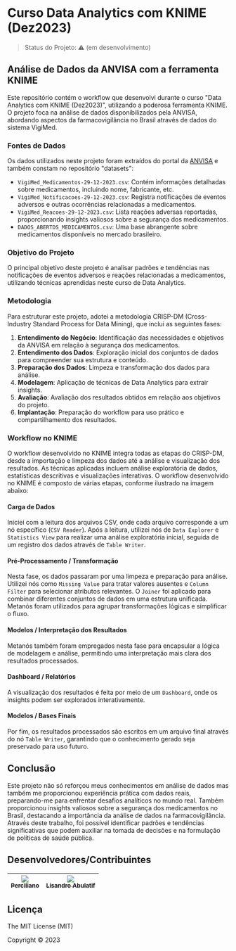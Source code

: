 # Curso Data Analytics com KNIME (Dez2023)

> Status do Projeto: ⚠️ (em desenvolvimento)

## Análise de Dados da ANVISA com a ferramenta KNIME

Este repositório contém o workflow que desenvolvi durante o curso "Data Analytics com KNIME (Dez2023)", utilizando a poderosa ferramenta KNIME. O projeto foca na análise de dados disponibilizados pela ANVISA, abordando aspectos da farmacovigilância no Brasil através de dados do sistema VigiMed.

### Fontes de Dados

Os dados utilizados neste projeto foram extraídos do portal da [ANVISA](https://dados.anvisa.gov.br/dados/) e também constam no repositório "datasets":

- `VigiMed_Medicamentos-29-12-2023.csv`: Contém informações detalhadas sobre medicamentos, incluindo nome, fabricante, etc.
- `VigiMed_Notificacoes-29-12-2023.csv`: Registra notificações de eventos adversos e outras ocorrências relacionadas a medicamentos.
- `VigiMed_Reacoes-29-12-2023.csv`: Lista reações adversas reportadas, proporcionando insights valiosos sobre a segurança dos medicamentos.
- `DADOS_ABERTOS_MEDICAMENTOS.csv`: Uma base abrangente sobre medicamentos disponíveis no mercado brasileiro.

### Objetivo do Projeto

O principal objetivo deste projeto é analisar padrões e tendências nas notificações de eventos adversos e reações relacionadas a medicamentos, utilizando técnicas aprendidas neste curso de Data Analytics.

### Metodologia

Para estruturar este projeto, adotei a metodologia CRISP-DM (Cross-Industry Standard Process for Data Mining), que inclui as seguintes fases:

1. **Entendimento do Negócio**: Identificação das necessidades e objetivos da ANVISA em relação à segurança dos medicamentos.
2. **Entendimento dos Dados**: Exploração inicial dos conjuntos de dados para compreender sua estrutura e conteúdo.
3. **Preparação dos Dados**: Limpeza e transformação dos dados para análise.
4. **Modelagem**: Aplicação de técnicas de Data Analytics para extrair insights.
5. **Avaliação**: Avaliação dos resultados obtidos em relação aos objetivos do projeto.
6. **Implantação**: Preparação do workflow para uso prático e compartilhamento dos resultados.

### Workflow no KNIME

O workflow desenvolvido no KNIME integra todas as etapas do CRISP-DM, desde a importação e limpeza dos dados até a análise e visualização dos resultados. As técnicas aplicadas incluem análise exploratória de dados, estatísticas descritivas e visualizações interativas. O workflow desenvolvido no KNIME é composto de várias etapas, conforme ilustrado na imagem abaixo:

#### Carga de Dados
Iniciei com a leitura dos arquivos CSV, onde cada arquivo corresponde a um nó específico (`CSV Reader`). Após a leitura, utilizei nós de `Data Explorer` e `Statistics View` para realizar uma análise exploratória inicial, seguida de um registro dos dados através de `Table Writer`.

#### Pré-Processamento / Transformação
Nesta fase, os dados passaram por uma limpeza e preparação para análise. Utilizei nós como `Missing Value` para tratar valores ausentes e `Column Filter` para selecionar atributos relevantes. O `Joiner` foi aplicado para combinar diferentes conjuntos de dados em uma estrutura unificada. Metanós foram utilizados para agrupar transformações lógicas e simplificar o fluxo.

#### Modelos / Interpretação dos Resultados
Metanós também foram empregados nesta fase para encapsular a lógica de modelagem e análise, permitindo uma interpretação mais clara dos resultados processados.

#### Dashboard / Relatórios
A visualização dos resultados é feita por meio de um `Dashboard`, onde os insights podem ser explorados interativamente.

#### Modelos / Bases Finais
Por fim, os resultados processados são escritos em um arquivo final através do nó `Table Writer`, garantindo que o conhecimento gerado seja preservado para uso futuro.

## Conclusão

Este projeto não só reforçou meus conhecimentos em análise de dados mas também me proporcionou experiência prática com dados reais, preparando-me para enfrentar desafios analíticos no mundo real. Também proporcionou insights valiosos sobre a segurança dos medicamentos no Brasil, destacando a importância da análise de dados na farmacovigilância. Através deste trabalho, foi possível identificar padrões e tendências significativas que podem auxiliar na tomada de decisões e na formulação de políticas de saúde pública.

## Desenvolvedores/Contribuintes

| [![](https://media.licdn.com/dms/image/C4D03AQHFMOoH-OYCdA/profile-displayphoto-shrink_200_200/0/1576324910132?e=1709769600&v=beta&t=Wzn9PmIhgA52HRB0o3n5micuTe1bW7zofYoHT1bcI9U)  <br><sub>Perciliano</sub>](https://github.com/LuizPerciliano) | [![](https://media.licdn.com/dms/image/C4D03AQHUeLIPSa9c1Q/profile-displayphoto-shrink_800_800/0/1644213245938?e=1709769600&v=beta&t=lY-h-Eh-MuXo9cm0iZZ5AzlfbxRsG4r-SHB2rj8zCgc)  <br><sub>Lisandro Abulatif</sub>](https://www.linkedin.com/in/lisandro-abulatif/)
| :---: | :---: | 

## Licença

The MIT License (MIT)

Copyright ©️ 2023